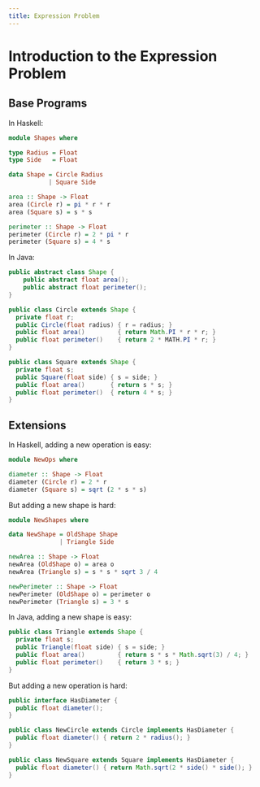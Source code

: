 ```yaml
---
title: Expression Problem
---
```


# Introduction to the Expression Problem

## Base Programs

In Haskell:

```haskell
module Shapes where

type Radius = Float
type Side   = Float

data Shape = Circle Radius
           | Square Side

area :: Shape -> Float
area (Circle r) = pi * r * r
area (Square s) = s * s

perimeter :: Shape -> Float
perimeter (Circle r) = 2 * pi * r
perimeter (Square s) = 4 * s
```

In Java:

```java
public abstract class Shape {
    public abstract float area();
    public abstract float perimeter();
}

public class Circle extends Shape {
  private float r;
  public Circle(float radius) { r = radius; }
  public float area()         { return Math.PI * r * r; }
  public float perimeter()    { return 2 * MATH.PI * r; }
}

public class Square extends Shape {
  private float s;
  public Square(float side) { s = side; }
  public float area()       { return s * s; }
  public float perimeter()  { return 4 * s; }
}
```


## Extensions

In Haskell, adding a new operation is easy:

```haskell
module NewOps where

diameter :: Shape -> Float
diameter (Circle r) = 2 * r
diameter (Square s) = sqrt (2 * s * s)
```

But adding a new shape is hard:

```haskell
module NewShapes where

data NewShape = OldShape Shape
              | Triangle Side

newArea :: Shape -> Float
newArea (OldShape o) = area o
newArea (Triangle s) = s * s * sqrt 3 / 4

newPerimeter :: Shape -> Float
newPerimeter (OldShape o) = perimeter o
newPerimeter (Triangle s) = 3 * s
```

In Java, adding a new shape is easy:

```java
public class Triangle extends Shape {
  private float s;
  public Triangle(float side) { s = side; }
  public float area()         { return s * s * Math.sqrt(3) / 4; }
  public float perimeter()    { return 3 * s; }
}
```

But adding a new operation is hard:

```java
public interface HasDiameter {
  public float diameter();
}

public class NewCircle extends Circle implements HasDiameter {
  public float diameter() { return 2 * radius(); }
}

public class NewSquare extends Square implements HasDiameter {
  public float diameter() { return Math.sqrt(2 * side() * side(); }
}
```
